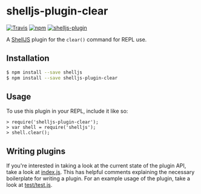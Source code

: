# shelljs-plugin-clear

[![Travis](https://img.shields.io/travis/nfischer/shelljs-plugin-clear/master.svg?style=flat-square&label=unix)](https://travis-ci.org/nfischer/shelljs-plugin-clear)
[![npm](https://img.shields.io/npm/v/shelljs-plugin-clear.svg?style=flat-square)](https://www.npmjs.com/package/shelljs-plugin-clear)
[![shelljs-plugin](https://img.shields.io/badge/shelljs-plugin-brightgreen.svg?style=flat-square)](https://github.com/shelljs/shelljs/wiki/Using-ShellJS-Plugins)

A [ShellJS](https://github.com/shelljs/shelljs) plugin for the `clear()` command
for REPL use.

## Installation

```bash
$ npm install --save shelljs
$ npm install --save shelljs-plugin-clear
```

## Usage

To use this plugin in your REPL, include it like so:

```
> require('shelljs-plugin-clear');
> var shell = require('shelljs');
> shell.clear();
```

## Writing plugins

If you're interested in taking a look at the current state of the plugin API,
take a look at [index.js](index.js). This has helpful comments explaining the
necessary boilerplate for writing a plugin. For an example usage of the plugin,
take a look at [test/test.js](test/test.js).
